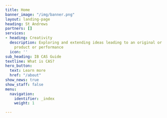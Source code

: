 ```yaml
---
title: Home
banner_image: "/img/banner.png"
layout: landing-page
heading: St Andrews
partners: []
services:
- heading: Creativity
  description: Exploring and extending ideas leading to an original or interpretive
    product or performance
  icon: ''
sub_heading: IB CAS Guide
textline: What is CAS?
hero_button:
  text: Learn more
  href: "/about"
show_news: true
show_staff: false
menu:
  navigation:
    identifier: _index
    weight: 1

---
```


